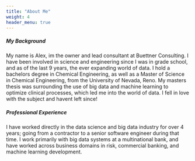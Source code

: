 ```yaml
---
title: "About Me"
weight: 4
header_menu: true
---
```


<!-- ![Jane Doe](images/happy-ethnic-woman-sitting-at-table-with-laptop-3769021.jpg) -->

##### My Background

My name is Alex, im the owner and lead consultant at Buettner Consulting. I have been involved in science and engineering since I was in grade school, and as of the last 9 years, the ever expanding world of data. I hold a bachelors degree in Chemical Engineering, as well as a Master of Science in Chemical Engineering, from the University of Nevada, Reno. My masters thesis was surrounding the use of big data and machine learning to optimize clinical processes, which led me into the world of data. I fell in love with the subject and havent left since!


##### Professional Experience
<!-- 


###### Education
Bachelors of Chemical Engineering - University of Nevada, Reno - 2016

Master of Science in Chemical Engineering - University of Nevada, Reno - 2018

###### Work
Big Data Developer at Everis - Birmingham, AL - 2019-2020

Senior Systems Programmer at BBVA USA - Birmingham, AL - 2020-Present

 -->

I have worked directly in the data science and big data industry for over 4 years; going from a contractor to a senior software engineer during that time. I work primarily with big data systems at a multinational bank, and have worked across business domains in risk, commercial banking, and machine learning development. 
